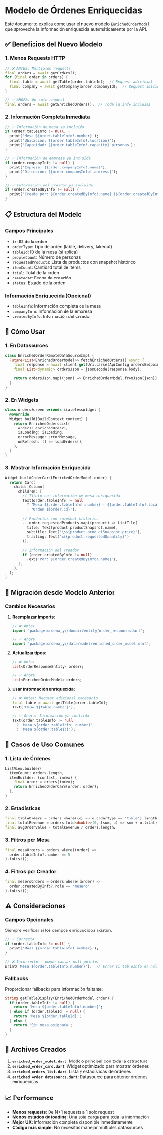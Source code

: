 # Modelo de Órdenes Enriquecidas

Este documento explica cómo usar el nuevo modelo `EnrichedOrderModel` que aprovecha la información enriquecida automáticamente por la API.

## ✅ Beneficios del Nuevo Modelo

### 1. **Menos Requests HTTP**
```dart
// ❌ ANTES: Múltiples requests
final orders = await getOrders();
for (final order in orders) {
  final table = await getTable(order.tableId);  // Request adicional
  final company = await getCompany(order.companyId);  // Request adicional
}

// ✅ AHORA: Un solo request
final orders = await getEnrichedOrders();  // Toda la info incluida
```

### 2. **Información Completa Inmediata**
```dart
// ✅ Información de mesa ya incluida
if (order.tableInfo != null) {
  print('Mesa ${order.tableInfo!.number}');
  print('Ubicación: ${order.tableInfo!.location}');
  print('Capacidad: ${order.tableInfo!.capacity} personas');
}

// ✅ Información de empresa ya incluida
if (order.companyInfo != null) {
  print('Empresa: ${order.companyInfo!.name}');
  print('Dirección: ${order.companyInfo!.address}');
}

// ✅ Información del creador ya incluida
if (order.createdByInfo != null) {
  print('Creado por: ${order.createdByInfo!.name} (${order.createdByInfo!.role})');
}
```

## 📋 Estructura del Modelo

### Campos Principales
- `id`: ID de la orden
- `orderType`: Tipo de orden (table, delivery, takeout)
- `tableId`: ID de la mesa (si aplica)
- `peopleCount`: Número de personas
- `requestedProducts`: Lista de productos con snapshot histórico
- `itemCount`: Cantidad total de items
- `total`: Total de la orden
- `createdAt`: Fecha de creación
- `status`: Estado de la orden

### Información Enriquecida (Opcional)
- `tableInfo`: Información completa de la mesa
- `companyInfo`: Información de la empresa
- `createdByInfo`: Información del creador

## 🚀 Cómo Usar

### 1. **En Datasources**
```dart
class EnrichedOrderRemoteDataSourceImpl {
  Future<List<EnrichedOrderModel>> fetchEnrichedOrders() async {
    final response = await client.get(Uri.parse(ApiConfig.ordersEndpoint));
    final List<dynamic> ordersJson = jsonDecode(response.body);
    
    return ordersJson.map((json) => EnrichedOrderModel.fromJson(json)).toList();
  }
}
```

### 2. **En Widgets**
```dart
class OrdersScreen extends StatelessWidget {
  @override
  Widget build(BuildContext context) {
    return EnrichedOrdersList(
      orders: enrichedOrders,
      isLoading: isLoading,
      errorMessage: errorMessage,
      onRefresh: () => loadOrders(),
    );
  }
}
```

### 3. **Mostrar Información Enriquecida**
```dart
Widget buildOrderCard(EnrichedOrderModel order) {
  return Card(
    child: Column(
      children: [
        // Título con información de mesa enriquecida
        Text(order.tableInfo != null 
          ? 'Mesa ${order.tableInfo!.number} - ${order.tableInfo!.location}'
          : 'Orden ${order.id}'),
        
        // Productos con snapshot histórico
        ...order.requestedProducts.map((product) => ListTile(
          title: Text(product.productSnapshot.name),
          subtitle: Text('\$${product.productSnapshot.price}'),
          trailing: Text('x${product.requestedQuantity}'),
        )),
        
        // Información del creador
        if (order.createdByInfo != null)
          Text('Por: ${order.createdByInfo!.name}'),
      ],
    ),
  );
}
```

## 🔄 Migración desde Modelo Anterior

### Cambios Necesarios
1. **Reemplazar imports**:
   ```dart
   // ❌ Antes
   import 'package:ordena_ya/domain/entity/order_response.dart';
   
   // ✅ Ahora
   import 'package:ordena_ya/data/model/enriched_order_model.dart';
   ```

2. **Actualizar tipos**:
   ```dart
   // ❌ Antes
   List<OrderResponseEntity> orders;
   
   // ✅ Ahora
   List<EnrichedOrderModel> orders;
   ```

3. **Usar información enriquecida**:
   ```dart
   // ❌ Antes: Request adicional necesario
   final table = await getTable(order.tableId);
   Text('Mesa ${table.number}');
   
   // ✅ Ahora: Información ya incluida
   Text(order.tableInfo != null 
     ? 'Mesa ${order.tableInfo!.number}' 
     : 'Mesa ${order.tableId}');
   ```

## 🎯 Casos de Uso Comunes

### 1. **Lista de Órdenes**
```dart
ListView.builder(
  itemCount: orders.length,
  itemBuilder: (context, index) {
    final order = orders[index];
    return EnrichedOrderCard(order: order);
  },
)
```

### 2. **Estadísticas**
```dart
final tableOrders = orders.where((o) => o.orderType == 'table').length;
final totalRevenue = orders.fold<double>(0, (sum, o) => sum + o.total);
final avgOrderValue = totalRevenue / orders.length;
```

### 3. **Filtros por Mesa**
```dart
final mesaOrders = orders.where((order) => 
  order.tableInfo?.number == 5
).toList();
```

### 4. **Filtros por Creador**
```dart
final meseroOrders = orders.where((order) => 
  order.createdByInfo?.role == 'mesero'
).toList();
```

## ⚠️ Consideraciones

### Campos Opcionales
Siempre verificar si los campos enriquecidos existen:
```dart
// ✅ Correcto
if (order.tableInfo != null) {
  print('Mesa ${order.tableInfo!.number}');
}

// ❌ Incorrecto - puede causar null pointer
print('Mesa ${order.tableInfo.number}');  // Error si tableInfo es null
```

### Fallbacks
Proporcionar fallbacks para información faltante:
```dart
String getTableDisplay(EnrichedOrderModel order) {
  if (order.tableInfo != null) {
    return 'Mesa ${order.tableInfo!.number}';
  } else if (order.tableId != null) {
    return 'Mesa ${order.tableId}';
  } else {
    return 'Sin mesa asignada';
  }
}
```

## 🔧 Archivos Creados

1. **`enriched_order_model.dart`**: Modelo principal con toda la estructura
2. **`enriched_order_card.dart`**: Widget optimizado para mostrar órdenes
3. **`enriched_orders_list.dart`**: Lista y estadísticas de órdenes
4. **`enriched_order_datasource.dart`**: Datasource para obtener órdenes enriquecidas

## 📈 Performance

- **Menos requests**: De N+1 requests a 1 solo request
- **Menos estados de loading**: Una sola carga para toda la información
- **Mejor UX**: Información completa disponible inmediatamente
- **Código más simple**: No necesitas manejar múltiples datasources